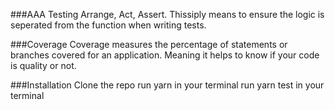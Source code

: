 ###AAA Testing
Arrange, Act, Assert.
Thissiply means to ensure the logic is seperated from the function when writing tests.

###Coverage
Coverage measures the percentage of statements or branches covered for an application. Meaning it helps to know if your code is quality or not.

###Installation
Clone the repo
run yarn in your terminal
run yarn test in your terminal